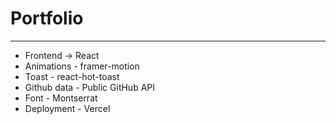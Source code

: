 # Portfolio

---

- Frontend -> React
- Animations - framer-motion
- Toast - react-hot-toast
- Github data - Public GitHub API
- Font - Montserrat
- Deployment - Vercel